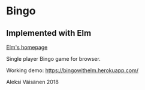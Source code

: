 # Bingo
## Implemented with Elm
[Elm's homepage](http://elm-lang.org/)

Single player Bingo game for browser.

Working demo:
https://bingowithelm.herokuapp.com/

Aleksi Väisänen 2018